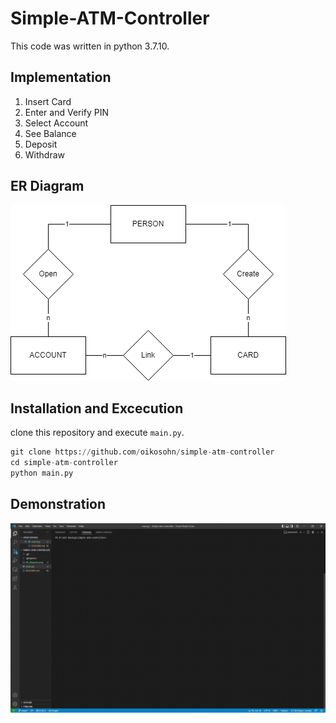 # Simple-ATM-Controller

This code was written in python 3.7.10.

## Implementation
1. Insert Card
2. Enter and Verify PIN 
3. Select Account
4. See Balance
5. Deposit
6. Withdraw

## ER Diagram
![ER_diagram.png](./ER_diagram.png)

## Installation and Excecution
clone this repository and execute `main.py`.

```python
git clone https://github.com/oikosohn/simple-atm-controller
cd simple-atm-controller
python main.py
```

## Demonstration
![demo.gif](./demo.gif)
